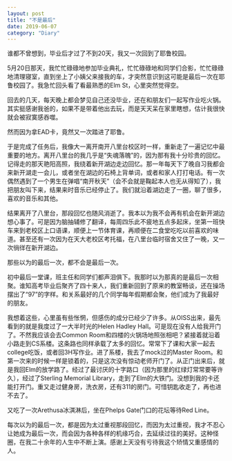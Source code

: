 ```yaml
---
layout: post
title: "不是最后"
date: 2019-06-07
category: "Diary"
---
```


谁都不曾想到，毕业后才过了不到20天，我又一次回到了耶鲁校园。

5月20日那天，我忙忙碌碌地参加毕业典礼，忙忙碌碌地和同学们合影，忙忙碌碌地清理寝室，直到坐上了小姨父来接我的车，才突然意识到这可能是最后一次在耶鲁校园了。我急忙回头看了看最熟悉的Elm St，心里突然觉得空。
<!--more-->

回去的几天，每天晚上都会梦见自己还没毕业，还在和朋友们一起写作业吃火锅。其实挺感谢我爸的，如果不是带着他出去玩，而是天天呆在家里瞎想，估计我很快就会被寂寞感吞噬。

然而因为拿EAD卡，竟然又一次踏进了耶鲁。

于是完成了任务后，我像大一离开南开八里台校区时一样，重新走了一遍记忆中最重要的地方。离开八里台的我几乎是“失魂落魄”的，因为那有我十分珍贵的回忆。记得走的那天艳阳高照，我绕着新开湖边走边回忆。那一年每天下了晚自习我都会来新开湖走一会儿，或者坐在湖边的石椅上背单词，或者和家人打打电话。有一次偶然遇到了一个男生在弹唱“南开秋天”（会不会就是鞠起本人也无从得知了），我把朋友叫下来，结果来时音乐已经停止了。我们就沿着湖边走了一圈，聊了很多，喜欢的音乐和其他。

结果离开了八里台，那段回忆也随风消逝了。我本以为我不会再有机会在新开湖边想心事了。可是因为脑抽辅修了翻译，每周四乐此不疲地五点多起床，坐第一班快车来到老校区上口语课，顺便上一节体育课，再顺便在二食堂吃吃以前喜欢的味道。甚至还有一次因为在天大老校区考托福，在八里台临时宿舍又住了一晚，又一次徜徉在新开湖边。

那些以为的最后一次，都不会是最后一次。

初中最后一堂课，班主任和同学们都声泪俱下。我那时以为那真的是最后一次相聚。谁知高考毕业后聚齐了四十来人，我们重新回到了原来的教室畅谈，还在操场摆出了“97”的字样。和关系最好的几个同学每年假期都会聚，他们成为了我最好的朋友。

我想着这些，心里虽有些怅惘，但感伤的成分已经少了许多。从OISS出来，最先看到的就是我度过了一大半时光的Helen Hadley Hall。可是现在没有人给我开门了。不然我应该会去Common Room和四楼的火锅场地照张相吧？紧接着就沿着小路走到CS系楼。这条路也同样承载了太多的回忆。常常下了课和大家一起去college吃饭，或者回3H写作业。进了系楼，我去了mock过的Master Room。和第一次来的时候一样是锁着的，只是这次没有惊动老师开门了。从正门出来后，就是我回Elm的放学路了。经过了最讨厌的十字路口（因为那里的红绿灯常常要等许久），经过了Sterling Memorial Library，走到了Elm的大铁门。没想到我的卡还能打开门。重又走过健身房，洗衣房，还有311的房门。可惜钥匙收走了，再也进不去了。

又吃了一次Arethusa冰淇淋后，坐在Phelps Gate门口的花坛等待Red Line。

每次以为的最后一次，都是因为太过重视那段回忆，而因为太过重视，我才不忍心让她成为最后一次，而会因为各种各样的机缘巧合，去延续过往的美好。这种怪圈，在我二十余年的人生中不断上演。感谢上天没有亏待我这个矫情又重感情的人。

